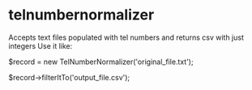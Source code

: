 # telnumbernormalizer
Accepts text files populated with tel numbers and returns csv with just integers
Use it like:

$record = new TelNumberNormalizer('original_file.txt');

$record->filterItTo('output_file.csv');
